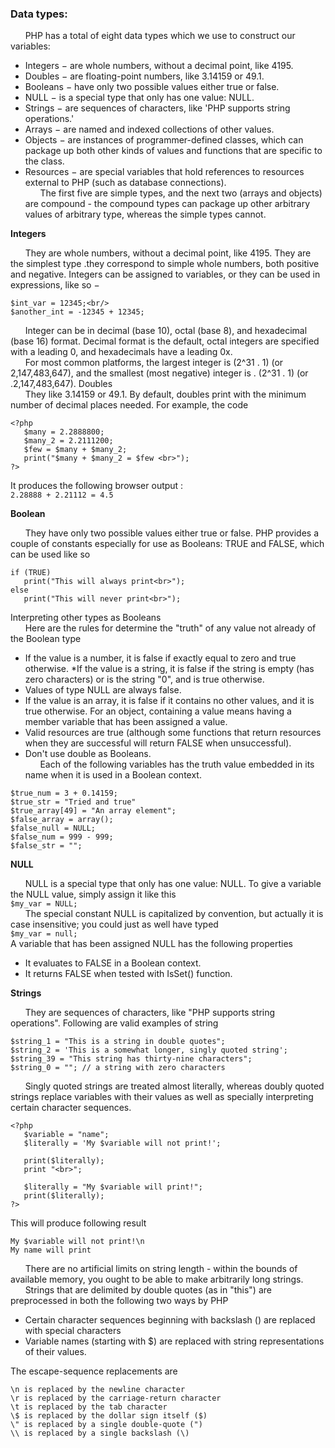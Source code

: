 ### Data types:

&nbsp;&nbsp;&nbsp;&nbsp;&nbsp;&nbsp;PHP has a total of eight data types which we use to construct our variables:
  * Integers − are whole numbers, without a decimal point, like 4195.
  * Doubles − are floating-point numbers, like 3.14159 or 49.1.
  * Booleans − have only two possible values either true or false.
  * NULL − is a special type that only has one value: NULL.
  * Strings − are sequences of characters, like 'PHP supports string operations.'
  * Arrays − are named and indexed collections of other values.
  * Objects − are instances of programmer-defined classes, which can package up both other kinds of values and functions that are specific to the class.
  * Resources − are special variables that hold references to resources external to PHP (such as database connections).<br/>
&nbsp;&nbsp;&nbsp;&nbsp;&nbsp;&nbsp;The first five are simple types, and the next two (arrays and objects) are compound - the compound types can package up other arbitrary values of arbitrary type, whereas the simple types cannot.

**Integers**<br/>

&nbsp;&nbsp;&nbsp;&nbsp;&nbsp;&nbsp;They are whole numbers, without a decimal point, like 4195. They are the simplest type .they correspond to simple whole numbers, both positive and negative. Integers can be assigned to variables, or they can be used in expressions, like so −
```
$int_var = 12345;<br/>
$another_int = -12345 + 12345;
```
&nbsp;&nbsp;&nbsp;&nbsp;&nbsp;&nbsp;Integer can be in decimal (base 10), octal (base 8), and hexadecimal (base 16) format. Decimal format is the default, octal integers are specified with a leading 0, and hexadecimals have a leading 0x.<br/>
&nbsp;&nbsp;&nbsp;&nbsp;&nbsp;&nbsp;For most common platforms, the largest integer is (2^31 . 1) (or 2,147,483,647), and the smallest (most negative) integer is . (2^31 . 1) (or .2,147,483,647).
Doubles<br/>
&nbsp;&nbsp;&nbsp;&nbsp;&nbsp;&nbsp;They like 3.14159 or 49.1. By default, doubles print with the minimum number of decimal places needed. For example, the code
```
<?php
   $many = 2.2888800;
   $many_2 = 2.2111200;
   $few = $many + $many_2;
   print("$many + $many_2 = $few <br>");
?>
```
It produces the following browser output :</br>
```2.28888 + 2.21112 = 4.5```

**Boolean**<br/>

&nbsp;&nbsp;&nbsp;&nbsp;&nbsp;&nbsp;They have only two possible values either true or false. PHP provides a couple of constants especially for use as Booleans: TRUE and FALSE, which can be used like so
```
if (TRUE)
   print("This will always print<br>");
else
   print("This will never print<br>");
```
Interpreting other types as Booleans<br/>
&nbsp;&nbsp;&nbsp;&nbsp;&nbsp;&nbsp;Here are the rules for determine the "truth" of any value not already of the Boolean type 
* If the value is a number, it is false if exactly equal to zero and true otherwise.
*If the value is a string, it is false if the string is empty (has zero characters) or is the string "0", and is true otherwise.
* Values of type NULL are always false.
* If the value is an array, it is false if it contains no other values, and it is true otherwise. For an object, containing a value means having a member variable that has been assigned a value.
* Valid resources are true (although some functions that return resources when they are successful will return FALSE when unsuccessful).
* Don't use double as Booleans.<br/>
&nbsp;&nbsp;&nbsp;&nbsp;&nbsp;&nbsp;Each of the following variables has the truth value embedded in its name when it is used in a Boolean context.
```
$true_num = 3 + 0.14159;
$true_str = "Tried and true"
$true_array[49] = "An array element";
$false_array = array();
$false_null = NULL;
$false_num = 999 - 999;
$false_str = "";
```

**NULL**<br/>

&nbsp;&nbsp;&nbsp;&nbsp;&nbsp;&nbsp;NULL is a special type that only has one value: NULL. To give a variable the NULL value, simply assign it like this</br>
```$my_var = NULL;```<br/>
&nbsp;&nbsp;&nbsp;&nbsp;&nbsp;&nbsp;The special constant NULL is capitalized by convention, but actually it is case insensitive; you could just as well have typed <br/>
```$my_var = null;```<br/>
A variable that has been assigned NULL has the following properties
* It evaluates to FALSE in a Boolean context.
* It returns FALSE when tested with IsSet() function.

**Strings**

&nbsp;&nbsp;&nbsp;&nbsp;&nbsp;&nbsp;They are sequences of characters, like "PHP supports string operations". Following are valid examples of string
```
$string_1 = "This is a string in double quotes";
$string_2 = 'This is a somewhat longer, singly quoted string';
$string_39 = "This string has thirty-nine characters";
$string_0 = ""; // a string with zero characters
```
&nbsp;&nbsp;&nbsp;&nbsp;&nbsp;&nbsp;Singly quoted strings are treated almost literally, whereas doubly quoted strings replace variables with their values as well as specially interpreting certain character sequences.
```
<?php
   $variable = "name";
   $literally = 'My $variable will not print!';
   
   print($literally);
   print "<br>";
   
   $literally = "My $variable will print!";
   print($literally);
?>
```
This will produce following result
```
My $variable will not print!\n
My name will print
```
&nbsp;&nbsp;&nbsp;&nbsp;&nbsp;&nbsp;There are no artificial limits on string length - within the bounds of available memory, you ought to be able to make arbitrarily long strings.<br/>
&nbsp;&nbsp;&nbsp;&nbsp;&nbsp;&nbsp;Strings that are delimited by double quotes (as in "this") are preprocessed in both the following two ways by PHP
* Certain character sequences beginning with backslash (\) are replaced with special characters
* Variable names (starting with $) are replaced with string representations of their values.

The escape-sequence replacements are

    \n is replaced by the newline character
    \r is replaced by the carriage-return character
    \t is replaced by the tab character
    \$ is replaced by the dollar sign itself ($)
    \" is replaced by a single double-quote (")
    \\ is replaced by a single backslash (\)


